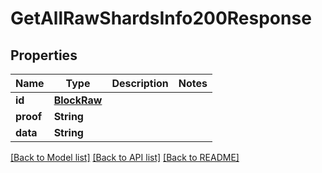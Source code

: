 # GetAllRawShardsInfo200Response

## Properties
Name | Type | Description | Notes
------------ | ------------- | ------------- | -------------
**id** | [**BlockRaw**](BlockRaw.md) |  | 
**proof** | **String** |  | 
**data** | **String** |  | 

[[Back to Model list]](../README.md#documentation-for-models) [[Back to API list]](../README.md#documentation-for-api-endpoints) [[Back to README]](../README.md)


